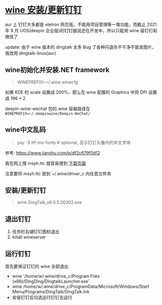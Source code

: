 # [wine 安装/更新钉钉](/category/archlinux/wine_dingtalk.md)

aur 上 钉钉大多都是 eletron 网页版，不能用项目管理等一堆功能，而截止 2021 年 9 月 UOS(deepin 企业版)的钉钉据说还在开发中，所以只能用 wine 装钉钉和微信了

update: 由于 wine 版本的 dingtalk 太多 Bug 了各种闪退杀不干净不能发图片，我改用 dingtalk-linux(aur)

## wine初始化并安装.NET framework

> WINEPREFIX=~/.wine winecfg

如果 KDE 的 scale 设置成 200%，那么在 wine 配置的 Graphics 中将 DPI 设置成 196 * 2

deepin-wine-wechat 包的 wine 容器路径在 `WINEPREFIX=~/.deepinwine/Deepin-WeChat/`

## wine中文乱码

> yay -S ttf-ms-fonts # optional, 显示钉钉头像内的中文字体

参考: <https://www.jianshu.com/p/df2c679f0d12>

我在网上搜 msyh.ttc 就容易搜到 [下载页面](https://github.com/owent-utils/font/tree/master/%E5%BE%AE%E8%BD%AF%E9%9B%85%E9%BB%91)

注意要将 msyh.ttc 放到 ~/.wine/driver_c 内任意文件夹

## 安装/更新钉钉

> wine DingTalk_v6.0.5.30302.exe

## 退出钉钉

1. 任务栏右键钉钉图标退出
2. killall wineserver

## 运行钉钉

首先要保证钉钉的 wine 全部退出

- wine '/home/w/.wine/drive_c/Program Files (x86)/DingDing/DingtalkLauncher.exe'
- wine /home/w/.wine/drive_c/ProgramData/Microsoft/Windows/Start Menu/Programs/DingTalk/DingTalk.lnk
- 安装钉钉后勾选运行钉钉去运行
